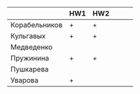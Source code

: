 |               	| HW1 	| HW2 	|   	|   	|   	|
|---------------	|-----	|-----	|---	|---	|---	|
| Корабельников 	|   +  	|   +  	|   	|   	|   	|
| Кульгавых     	|   +  	|   +  	|   	|   	|   	|
| Медведенко    	|     	|     	|   	|   	|   	|
| Пружинина     	|   +  	|   +  	|   	|   	|   	|
| Пушкарева     	|     	|     	|   	|   	|   	|
| Уварова       	|   +  	|     	|   	|   	|   	|
